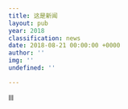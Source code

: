 ```yaml
---
title: 这是新闻
layout: pub
year: 2018
classification: news
date: 2018-08-21 00:00:00 +0000
author: ''
img: ''
undefined: ''

---
```

lll